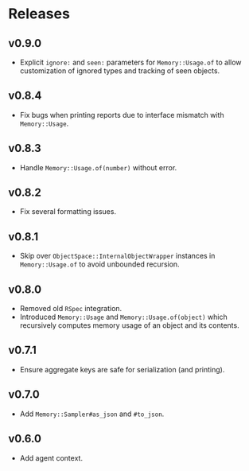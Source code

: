 # Releases

## v0.9.0

  - Explicit `ignore:` and `seen:` parameters for `Memory::Usage.of` to allow customization of ignored types and tracking of seen objects.

## v0.8.4

  - Fix bugs when printing reports due to interface mismatch with `Memory::Usage`.

## v0.8.3

  - Handle `Memory::Usage.of(number)` without error.

## v0.8.2

  - Fix several formatting issues.

## v0.8.1

  - Skip over `ObjectSpace::InternalObjectWrapper` instances in `Memory::Usage.of` to avoid unbounded recursion.

## v0.8.0

  - Removed old `RSpec` integration.
  - Introduced `Memory::Usage` and `Memory::Usage.of(object)` which recursively computes memory usage of an object and its contents.

## v0.7.1

  - Ensure aggregate keys are safe for serialization (and printing).

## v0.7.0

  - Add `Memory::Sampler#as_json` and `#to_json`.

## v0.6.0

  - Add agent context.

